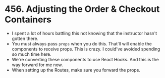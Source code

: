 # 456. Adjusting the Order & Checkout Containers
- I spent a lot of hours battling this not knowing that the instructor hasn't gotten there.
- You must always pass `props` when you do this. That'll will enable the components to receive props. This is crazy. I could've avoided spending so much time here.
- We're converting these components to use React Hooks. And this is the way forward for me now.
- When setting up the Routes, make sure you forward the props.